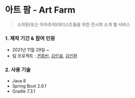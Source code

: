 # 아트 팜 - Art Farm
> 소외된(또는 아마추어)아티스트들을 위한 전시회 소개 웹 서비스

### 1. 제작 기간 & 참여 인원
* 2021년 11월 29일 ~
* 팀 프로젝트 : [견종빈](https://github.com/jbGyeon), [김인표](https://github.com/kiminpyo), [김인환](https://github.com/inhwanK)

### 2. 사용 기술
* Java 8
* Spring Boot 2.6.1
* Gradle 7.3.1